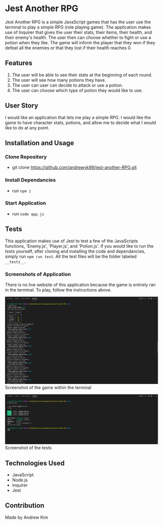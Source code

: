 # Jest Another RPG
Jest Another RPG is a simple JavaScript games that has the user use the terminal to play a simple RPG (role playing game). The application makes use of Inquirer that gives the user their stats, their items, their health, and their enemy's health. The user then can choose whether to fight or use a potion when they like. The game will inform the player that they won if they defeat all the enemies or that they lost if their health reaches 0.

## Features
1. The user will be able to see their stats at the beginning of each round.
2. The user will see how many potions they have.
3. The user can user can decide to attack or use a potion.
4. The user can choose which type of potion they would like to use.

## User Story
I would like an application that lets me play a simple RPG. I would like the game to have character stats, potions, and allow me to decide what I would like to do at any point.

## Installation and Usage
### Clone Repository
* git clone https://github.com/andrewyk99/jest-another-RPG.git

### Install Dependancies
* run `npm i`

### Start Application
* run `node app.js`

## Tests
This application makes use of Jest to test a few of the JavaScripts functions, 'Enemy.js', 'Player.js', and 'Potion.js'. If you would like to run the tests yourself, after cloning and installing the code and dependancies, simply run `npm run test`. All the test files will be the folder labeled `__tests__`.

### Screenshots of Application
There is no live website of this application because the game is entirely ran in the terminal. To play, follow the instructions above.

![screenshot of game](./assets/images/game.png?raw=true "Game")
Screenshot of the game within the terminal

![screenshot of tests](./assets/images/tests.png?raw=true "Tests")
Screenshot of the tests

## Technologies Used
* JavaScript
* Node.js
* Inquirer
* Jest

## Contribution
Made by Andrew Kim